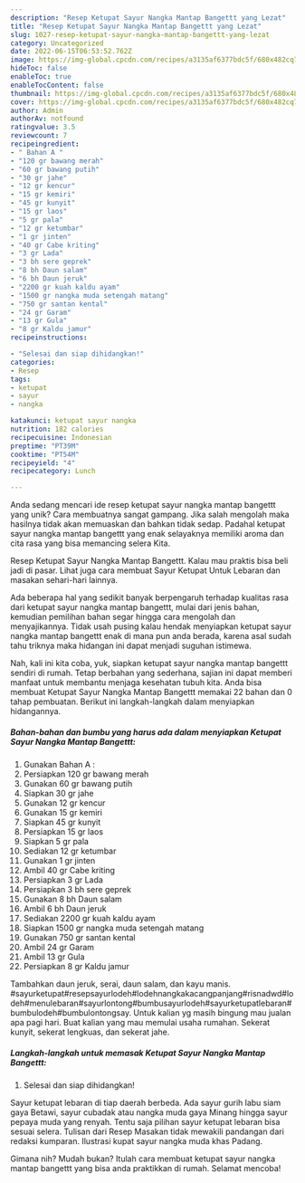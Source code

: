 ```yaml
---
description: "Resep Ketupat Sayur Nangka Mantap Bangettt yang Lezat"
title: "Resep Ketupat Sayur Nangka Mantap Bangettt yang Lezat"
slug: 1027-resep-ketupat-sayur-nangka-mantap-bangettt-yang-lezat
category: Uncategorized
date: 2022-06-15T06:53:52.762Z
image: https://img-global.cpcdn.com/recipes/a3135af6377bdc5f/680x482cq70/ketupat-sayur-nangka-mantap-bangettt-foto-resep-utama.jpg
hideToc: false
enableToc: true
enableTocContent: false
thumbnail: https://img-global.cpcdn.com/recipes/a3135af6377bdc5f/680x482cq70/ketupat-sayur-nangka-mantap-bangettt-foto-resep-utama.jpg
cover: https://img-global.cpcdn.com/recipes/a3135af6377bdc5f/680x482cq70/ketupat-sayur-nangka-mantap-bangettt-foto-resep-utama.jpg
author: Admin
authorAv: notfound
ratingvalue: 3.5
reviewcount: 7
recipeingredient:
- " Bahan A "
- "120 gr bawang merah"
- "60 gr bawang putih"
- "30 gr jahe"
- "12 gr kencur"
- "15 gr kemiri"
- "45 gr kunyit"
- "15 gr laos"
- "5 gr pala"
- "12 gr ketumbar"
- "1 gr jinten"
- "40 gr Cabe kriting"
- "3 gr Lada"
- "3 bh sere geprek"
- "8 bh Daun salam"
- "6 bh Daun jeruk"
- "2200 gr kuah kaldu ayam"
- "1500 gr nangka muda setengah matang"
- "750 gr santan kental"
- "24 gr Garam"
- "13 gr Gula"
- "8 gr Kaldu jamur"
recipeinstructions:

- "Selesai dan siap dihidangkan!"
categories:
- Resep
tags:
- ketupat
- sayur
- nangka

katakunci: ketupat sayur nangka 
nutrition: 182 calories
recipecuisine: Indonesian
preptime: "PT39M"
cooktime: "PT54M"
recipeyield: "4"
recipecategory: Lunch

---
```





Anda sedang mencari ide resep ketupat sayur nangka mantap bangettt yang unik? Cara membuatnya sangat gampang. Jika salah mengolah maka hasilnya tidak akan memuaskan dan bahkan tidak sedap. Padahal ketupat sayur nangka mantap bangettt yang enak selayaknya memiliki aroma dan cita rasa yang bisa memancing selera Kita.





Resep Ketupat Sayur Nangka Mantap Bangettt. Kalau mau praktis bisa beli jadi di pasar. Lihat juga cara membuat Sayur Ketupat Untuk Lebaran dan masakan sehari-hari lainnya.

Ada beberapa hal yang sedikit banyak berpengaruh terhadap kualitas rasa dari ketupat sayur nangka mantap bangettt, mulai dari jenis bahan, kemudian pemilihan bahan segar hingga cara mengolah dan menyajikannya. Tidak usah pusing kalau hendak menyiapkan ketupat sayur nangka mantap bangettt enak di mana pun anda berada, karena asal sudah tahu triknya maka hidangan ini dapat menjadi suguhan istimewa.






Nah, kali ini kita coba, yuk, siapkan ketupat sayur nangka mantap bangettt sendiri di rumah. Tetap berbahan yang sederhana, sajian ini dapat memberi manfaat untuk membantu menjaga kesehatan tubuh kita. Anda bisa membuat Ketupat Sayur Nangka Mantap Bangettt memakai 22 bahan dan 0 tahap pembuatan. Berikut ini langkah-langkah dalam menyiapkan hidangannya.

<!--inarticleads1-->

##### Bahan-bahan dan bumbu yang harus ada dalam menyiapkan Ketupat Sayur Nangka Mantap Bangettt:

1. Gunakan  Bahan A :
1. Persiapkan 120 gr bawang merah
1. Gunakan 60 gr bawang putih
1. Siapkan 30 gr jahe
1. Gunakan 12 gr kencur
1. Gunakan 15 gr kemiri
1. Siapkan 45 gr kunyit
1. Persiapkan 15 gr laos
1. Siapkan 5 gr pala
1. Sediakan 12 gr ketumbar
1. Gunakan 1 gr jinten
1. Ambil 40 gr Cabe kriting
1. Persiapkan 3 gr Lada
1. Persiapkan 3 bh sere geprek
1. Gunakan 8 bh Daun salam
1. Ambil 6 bh Daun jeruk
1. Sediakan 2200 gr kuah kaldu ayam
1. Siapkan 1500 gr nangka muda setengah matang
1. Gunakan 750 gr santan kental
1. Ambil 24 gr Garam
1. Ambil 13 gr Gula
1. Persiapkan 8 gr Kaldu jamur


Tambahkan daun jeruk, serai, daun salam, dan kayu manis. #sayurketupat#resepsayurlodeh#lodehnangkakacangpanjang#risnadwd#lodeh#menulebaran#sayurlontong#bumbusayurlodeh#sayurketupatlebaran#bumbulodeh#bumbulontongsay. Untuk kalian yg masih bingung mau jualan apa pagi hari. Buat kalian yang mau memulai usaha rumahan. Sekerat kunyit, sekerat lengkuas, dan sekerat jahe. 

<!--inarticleads2-->

##### Langkah-langkah untuk memasak Ketupat Sayur Nangka Mantap Bangettt:


1. Selesai dan siap dihidangkan!

Sayur ketupat lebaran di tiap daerah berbeda. Ada sayur gurih labu siam gaya Betawi, sayur cubadak atau nangka muda gaya Minang hingga sayur pepaya muda yang renyah. Tentu saja pilihan sayur ketupat lebaran bisa sesuai selera. Tulisan dari Resep Masakan tidak mewakili pandangan dari redaksi kumparan. Ilustrasi kupat sayur nangka muda khas Padang. 

Gimana nih? Mudah bukan? Itulah cara membuat ketupat sayur nangka mantap bangettt yang bisa anda praktikkan di rumah. Selamat mencoba!
